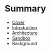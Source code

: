 # Summary

* [Cover](README.md)
* [Introduction](documentation/Introduction.md)
* [Architecture](documentation/Architecture.md)
* [Sandbox](documentation/Sandbox.md)
* Background

